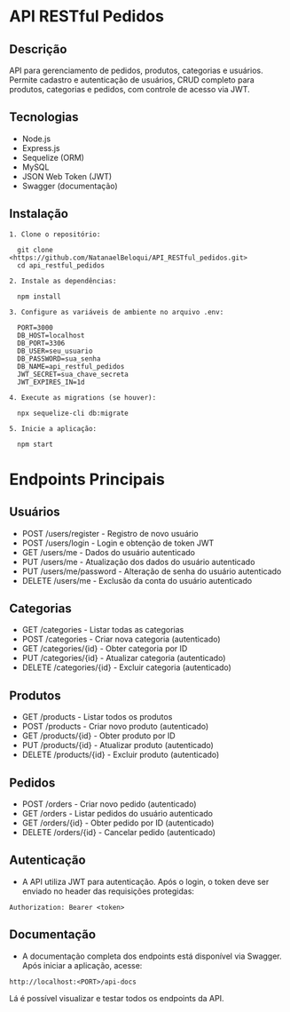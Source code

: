 # API RESTful Pedidos

## Descrição

API para gerenciamento de pedidos, produtos, categorias e usuários.  
Permite cadastro e autenticação de usuários, CRUD completo para produtos, categorias e pedidos, com controle de acesso via JWT.

## Tecnologias

- Node.js  
- Express.js  
- Sequelize (ORM)  
- MySQL  
- JSON Web Token (JWT)  
- Swagger (documentação)  

## Instalação

```
1. Clone o repositório:

  git clone <https://github.com/NatanaelBeloqui/API_RESTful_pedidos.git>
  cd api_restful_pedidos

2. Instale as dependências:

  npm install

3. Configure as variáveis de ambiente no arquivo .env:

  PORT=3000
  DB_HOST=localhost
  DB_PORT=3306
  DB_USER=seu_usuario
  DB_PASSWORD=sua_senha
  DB_NAME=api_restful_pedidos
  JWT_SECRET=sua_chave_secreta
  JWT_EXPIRES_IN=1d

4. Execute as migrations (se houver):

  npx sequelize-cli db:migrate

5. Inicie a aplicação:

  npm start
```

# Endpoints Principais

## Usuários

- POST /users/register - Registro de novo usuário
- POST /users/login - Login e obtenção de token JWT
- GET /users/me - Dados do usuário autenticado
- PUT /users/me - Atualização dos dados do usuário autenticado
- PUT /users/me/password - Alteração de senha do usuário autenticado
- DELETE /users/me - Exclusão da conta do usuário autenticado

## Categorias

- GET /categories - Listar todas as categorias
- POST /categories - Criar nova categoria (autenticado)
- GET /categories/{id} - Obter categoria por ID
- PUT /categories/{id} - Atualizar categoria (autenticado)
- DELETE /categories/{id} - Excluir categoria (autenticado)

## Produtos

- GET /products - Listar todos os produtos
- POST /products - Criar novo produto (autenticado)
- GET /products/{id} - Obter produto por ID
- PUT /products/{id} - Atualizar produto (autenticado)
- DELETE /products/{id} - Excluir produto (autenticado)

## Pedidos

- POST /orders - Criar novo pedido (autenticado)
- GET /orders - Listar pedidos do usuário autenticado
- GET /orders/{id} - Obter pedido por ID (autenticado)
- DELETE /orders/{id} - Cancelar pedido (autenticado)

## Autenticação

- A API utiliza JWT para autenticação. Após o login, o token deve ser enviado no header das requisições protegidas:
```
Authorization: Bearer <token>
```
## Documentação

- A documentação completa dos endpoints está disponível via Swagger. Após iniciar a aplicação, acesse:
```
http://localhost:<PORT>/api-docs
```
Lá é possível visualizar e testar todos os endpoints da API.

